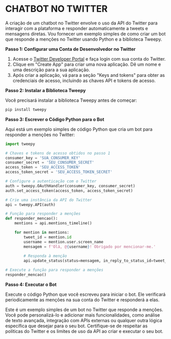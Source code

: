 # CHATBOT NO TWITTER
A criação de um chatbot no Twitter envolve o uso da API do Twitter para interagir com a plataforma e responder automaticamente a tweets e mensagens diretas. Vou fornecer um exemplo simples de como criar um bot que responde a menções no Twitter usando Python e a biblioteca Tweepy.

**Passo 1: Configurar uma Conta de Desenvolvedor no Twitter**

1. Acesse o [Twitter Developer Portal](https://developer.twitter.com/en/apps) e faça login com sua conta do Twitter.
2. Clique em "Create App" para criar uma nova aplicação. Dê um nome e uma descrição para a sua aplicação.
3. Após criar a aplicação, vá para a seção "Keys and tokens" para obter as credenciais de acesso, incluindo as chaves API e tokens de acesso.

**Passo 2: Instalar a Biblioteca Tweepy**

Você precisará instalar a biblioteca Tweepy antes de começar:

```bash
pip install tweepy
```

**Passo 3: Escrever o Código Python para o Bot**

Aqui está um exemplo simples de código Python que cria um bot para responder a menções no Twitter:

```python
import tweepy

# Chaves e tokens de acesso obtidos no passo 1
consumer_key = 'SUA_CONSUMER_KEY'
consumer_secret = 'SEU_CONSUMER_SECRET'
access_token = 'SEU_ACCESS_TOKEN'
access_token_secret = 'SEU_ACCESS_TOKEN_SECRET'

# Configure a autenticação com o Twitter
auth = tweepy.OAuthHandler(consumer_key, consumer_secret)
auth.set_access_token(access_token, access_token_secret)

# Crie uma instância da API do Twitter
api = tweepy.API(auth)

# Função para responder a menções
def responder_mencao():
    mentions = api.mentions_timeline()

    for mention in mentions:
        tweet_id = mention.id
        username = mention.user.screen_name
        mensagem = f'Olá, @{username}! Obrigado por mencionar-me.'
        
        # Responda à menção
        api.update_status(status=mensagem, in_reply_to_status_id=tweet_id)

# Execute a função para responder a menções
responder_mencao()
```

**Passo 4: Executar o Bot**

Execute o código Python que você escreveu para iniciar o bot. Ele verificará periodicamente as menções na sua conta do Twitter e responderá a elas.

Este é um exemplo simples de um bot no Twitter que responde a menções. Você pode personalizá-lo e adicionar mais funcionalidades, como análise de texto avançada, integração com APIs externas ou qualquer outra lógica específica que desejar para o seu bot. Certifique-se de respeitar as políticas do Twitter e os limites de uso da API ao criar e executar o seu bot.